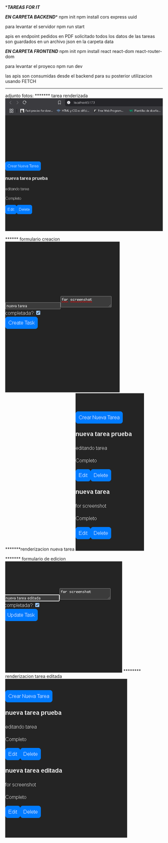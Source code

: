 ************TAREAS FOR IT***********

*******EN CARPETA BACKEND********
npm init
npm install cors express uuid 

para levantar el servidor npm run start

apis en endpoint pedidos en PDF solicitado
todos los datos de las tareas son guardados en un archivo json en la carpeta data


*********EN CARPETA FRONTEND*********
npm init 
npm install react react-dom react-router-dom

para levantar el proyeco npm run dev

las apis son consumidas desde el backend para su posterior utilizacion usando FETCH

*************************
adjunto fotos: 
******* tarea renderizada
![alt text](image.png)

****** formulario creacion 
![alt text](image-1.png)
*******renderizacion nueva tarea 
![alt text](image-2.png)

******* formulario de edicion
![alt text](image-3.png)
******** renderizacion tarea editada
![alt text](image-4.png)


